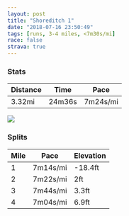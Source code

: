 ```yaml
---
layout: post
title: "Shoreditch 1"
date: "2018-07-16 23:50:49"
tags: [runs, 3-4 miles, <7m30s/mi]
race: false
strava: true
---
```


### Stats

| Distance | Time | Pace |
|----------|------|------|
|3.32mi|24m36s|7m24s/mi|

<img src='https://maps.googleapis.com/maps/api/staticmap?maptype=roadmap&path=enc:cvnyHpgNcCi@{HoNgHeF_D_N]uc@_Hks@{Cun@xHa_@bDxc@nFf[hJ~@n@hDlHrjA|H|_@b@lRaHtB&key=AIzaSyC1MId7bFpkLXNAaYhBSTb8jLyiSqzbDtM&size=800x800&markers=color:yellow|label:S|51.52626,-0.07817&markers=color:green|label:F|51.52568,-0.07756999999999999'>

### Splits

| Mile | Pace | Elevation |
|------|------|-----------|
|1|7m14s/mi|-18.4ft|
|2|7m22s/mi|2ft|
|3|7m44s/mi|3.3ft|
|4|7m04s/mi|6.9ft|
